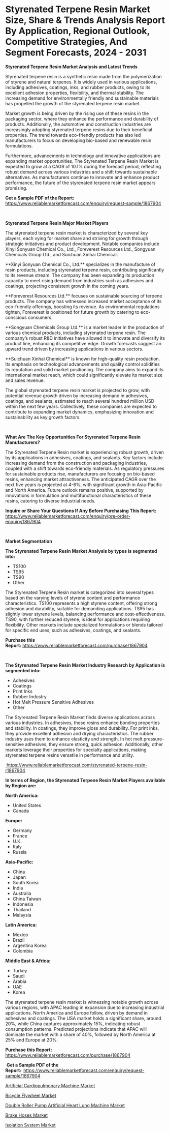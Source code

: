 <p><h1>Styrenated Terpene Resin Market Size, Share & Trends Analysis Report By Application, Regional Outlook, Competitive Strategies, And Segment Forecasts, 2024 - 2031</h1></p><p><strong>Styrenated Terpene Resin Market Analysis and Latest Trends</strong></p>
<p><p>Styrenated terpene resin is a synthetic resin made from the polymerization of styrene and natural terpenes. It is widely used in various applications, including adhesives, coatings, inks, and rubber products, owing to its excellent adhesion properties, flexibility, and thermal stability. The increasing demand for environmentally friendly and sustainable materials has propelled the growth of the styrenated terpene resin market.</p><p>Market growth is being driven by the rising use of these resins in the packaging sector, where they enhance the performance and durability of products. Additionally, the automotive and construction industries are increasingly adopting styrenated terpene resins due to their beneficial properties. The trend towards eco-friendly products has also led manufacturers to focus on developing bio-based and renewable resin formulations.</p><p>Furthermore, advancements in technology and innovative applications are expanding market opportunities. The Styrenated Terpene Resin Market is expected to grow at a CAGR of 10.1% during the forecast period, reflecting robust demand across various industries and a shift towards sustainable alternatives. As manufacturers continue to innovate and enhance product performance, the future of the styrenated terpene resin market appears promising.</p></p>
<p><strong>Get a Sample PDF of the Report:&nbsp;</strong> <a href="https://www.reliablemarketforecast.com/enquiry/request-sample/1867904?utm_campaign=1117&utm_medium=2&utm_source=Github&utm_content=ia&utm_term=11112024&utm_id=styrenated-terpene-resin">https://www.reliablemarketforecast.com/enquiry/request-sample/1867904</a></p>
<p>&nbsp;</p>
<p><strong>Styrenated Terpene Resin Major Market Players</strong></p>
<p><p>The styrenated terpene resin market is characterized by several key players, each vying for market share and striving for growth through strategic initiatives and product development. Notable companies include Xinyi Sonyuan Chemical Co., Ltd., Foreverest Resources Ltd., Songyuan Chemicals Group Ltd., and Suichuan Xinhai Chemical.</p><p>**Xinyi Sonyuan Chemical Co., Ltd.** specializes in the manufacture of resin products, including styrenated terpene resin, contributing significantly to its revenue stream. The company has been expanding its production capacity to meet rising demand from industries such as adhesives and coatings, projecting consistent growth in the coming years.</p><p>**Foreverest Resources Ltd.** focuses on sustainable sourcing of terpene products. The company has witnessed increased market acceptance of its eco-friendly offerings, boosting its revenue. As environmental regulations tighten, Foreverest is positioned for future growth by catering to eco-conscious consumers.</p><p>**Songyuan Chemicals Group Ltd.** is a market leader in the production of various chemical products, including styrenated terpene resin. The company’s robust R&D initiatives have allowed it to innovate and diversify its product line, enhancing its competitive edge. Growth forecasts suggest an upward trend driven by increasing applications in various sectors.</p><p>**Suichuan Xinhai Chemical** is known for high-quality resin production. Its emphasis on technological advancements and quality control solidifies its reputation and solid market positioning. The company aims to expand its international market reach, which could significantly elevate its market size and sales revenue.</p><p>The global styrenated terpene resin market is projected to grow, with potential revenue growth driven by increasing demand in adhesives, coatings, and sealants, estimated to reach several hundred million USD within the next few years. Collectively, these companies are expected to contribute to expanding market dynamics, emphasizing innovation and sustainability as key growth factors.</p></p>
<p>&nbsp;</p>
<p><strong>What Are The Key Opportunities For Styrenated Terpene Resin Manufacturers?</strong></p>
<p><p>The Styrenated Terpene Resin market is experiencing robust growth, driven by its applications in adhesives, coatings, and sealants. Key factors include increasing demand from the construction and packaging industries, coupled with a shift towards eco-friendly materials. As regulatory pressures for sustainable products rise, manufacturers are focusing on bio-based resins, enhancing market attractiveness. The anticipated CAGR over the next five years is projected at 4-6%, with significant growth in Asia-Pacific and North America. Future outlook remains positive, supported by innovations in formulation and multifunctional characteristics of these resins, catering to diverse industrial needs.</p></p>
<p><strong>Inquire or Share Your Questions If Any Before Purchasing This Report:</strong> <a href="https://www.reliablemarketforecast.com/enquiry/pre-order-enquiry/1867904?utm_campaign=1117&utm_medium=2&utm_source=Github&utm_content=ia&utm_term=11112024&utm_id=styrenated-terpene-resin">https://www.reliablemarketforecast.com/enquiry/pre-order-enquiry/1867904</a></p>
<p>&nbsp;</p>
<p><strong>Market Segmentation</strong></p>
<p><strong>The Styrenated Terpene Resin Market Analysis by types is segmented into:</strong></p>
<p><ul><li>TS100</li><li>TS95</li><li>TS90</li><li>Other</li></ul></p>
<p><p>The Styrenated Terpene Resin market is categorized into several types based on the varying levels of styrene content and performance characteristics. TS100 represents a high styrene content, offering strong adhesion and durability, suitable for demanding applications. TS95 has slightly lower styrene levels, balancing performance and cost-effectiveness. TS90, with further reduced styrene, is ideal for applications requiring flexibility. Other markets include specialized formulations or blends tailored for specific end uses, such as adhesives, coatings, and sealants.</p></p>
<p><strong>Purchase this Report:&nbsp;</strong><a href="https://www.reliablemarketforecast.com/purchase/1867904?utm_campaign=1117&utm_medium=2&utm_source=Github&utm_content=ia&utm_term=11112024&utm_id=styrenated-terpene-resin">https://www.reliablemarketforecast.com/purchase/1867904</a></p>
<p>&nbsp;</p>
<p><strong>The Styrenated Terpene Resin Market Industry Research by Application is segmented into:</strong></p>
<p><ul><li>Adhesives</li><li>Coatings</li><li>Print Inks</li><li>Rubber Industry</li><li>Hot Melt Pressure Sensitive Adhesives</li><li>Other</li></ul></p>
<p><p>The Styrenated Terpene Resin Market finds diverse applications across various industries. In adhesives, these resins enhance bonding properties and stability. In coatings, they improve gloss and durability. For print inks, they provide excellent adhesion and drying characteristics. The rubber industry uses them to enhance elasticity and strength. In hot melt pressure-sensitive adhesives, they ensure strong, quick adhesion. Additionally, other markets leverage their properties for specialty applications, making styrenated terpene resins versatile in performance and utility.</p></p>
<p><a href="https://www.reliablemarketforecast.com/styrenated-terpene-resin-r1867904?utm_campaign=1117&utm_medium=2&utm_source=Github&utm_content=ia&utm_term=11112024&utm_id=styrenated-terpene-resin">&nbsp;https://www.reliablemarketforecast.com/styrenated-terpene-resin-r1867904</a></p>
<p><strong>In terms of Region, the Styrenated Terpene Resin Market Players available by Region are:</strong></p>
<p>
    <p> <strong> North America: </strong>
        <ul>
            <li>United States</li>
            <li>Canada</li>
        </ul>
        </p> 
    <p> <strong> Europe: </strong>
        <ul>
            <li>Germany</li>
            <li>France</li>
            <li>U.K.</li>
            <li>Italy</li>
            <li>Russia</li>
        </ul>
        </p> 
    <p> <strong> Asia-Pacific: </strong>
        <ul>
            <li>China</li>
            <li>Japan</li>
            <li>South Korea</li>
            <li>India</li>
            <li>Australia</li>
            <li>China Taiwan</li>
            <li>Indonesia</li>
            <li>Thailand</li>
            <li>Malaysia</li>
        </ul>
        </p> 
    <p> <strong> Latin America: </strong>
        <ul>
            <li>Mexico</li>
            <li>Brazil</li>
            <li>Argentina Korea</li>
            <li>Colombia</li>
        </ul>
        </p> 
    <p> <strong> Middle East & Africa: </strong>
        <ul>
            <li>Turkey</li>
            <li>Saudi</li>
            <li>Arabia</li>
            <li>UAE</li>
            <li>Korea</li>
        </ul>
    </p>
    </p>
<p><p>The styrenated terpene resin market is witnessing notable growth across various regions, with APAC leading in expansion due to increasing industrial applications. North America and Europe follow, driven by demand in adhesives and coatings. The USA market holds a significant share, around 20%, while China captures approximately 15%, indicating robust consumption patterns. Predicted projections indicate that APAC will dominate the market with a share of 40%, followed by North America at 25% and Europe at 20%.</p></p>
<p><strong>Purchase this Report: </strong><a href="https://www.reliablemarketforecast.com/purchase/1867904?utm_campaign=1117&utm_medium=2&utm_source=Github&utm_content=ia&utm_term=11112024&utm_id=styrenated-terpene-resin">https://www.reliablemarketforecast.com/purchase/1867904</a></p>
<p>&nbsp;<strong>Get a Sample PDF of the Report:&nbsp;&nbsp;</strong><a href="https://www.reliablemarketforecast.com/enquiry/request-sample/1867904?utm_campaign=1117&utm_medium=2&utm_source=Github&utm_content=ia&utm_term=11112024&utm_id=styrenated-terpene-resin">https://www.reliablemarketforecast.com/enquiry/request-sample/1867904</a></p>
<p><strong></strong></p>
<p><p><a href="https://issuu.com/reportprime-2/docs/artificial-cardiopulmonary-machine-_fccb12e11aa38c?utm_campaign=1117&utm_medium=2&utm_source=Github&utm_content=ia&utm_term=11112024&utm_id=styrenated-terpene-resin">Artificial Cardiopulmonary Machine Market</a></p><p><a href="https://www.linkedin.com/pulse/bicycle-flywheel-market-penetration-strategies-untapped-markets-immre?utm_campaign=1117&utm_medium=2&utm_source=Github&utm_content=ia&utm_term=11112024&utm_id=styrenated-terpene-resin">Bicycle Flywheel Market</a></p><p><a href="https://issuu.com/reportprime-2/docs/double-roller-pump-artificial-heart_3e925c60f095ee?utm_campaign=1117&utm_medium=2&utm_source=Github&utm_content=ia&utm_term=11112024&utm_id=styrenated-terpene-resin">Double Roller Pump Artificial Heart Lung Machine Market</a></p><p><a href="https://www.linkedin.com/pulse/global-brake-hoses-market-forecast-2024-2031-trends-impact-o4nse?utm_campaign=1117&utm_medium=2&utm_source=Github&utm_content=ia&utm_term=11112024&utm_id=styrenated-terpene-resin">Brake Hoses Market</a></p><p><a href="https://www.linkedin.com/pulse/unlocking-growth-potential-strategic-analysis-isolation-zscie?utm_campaign=1117&utm_medium=2&utm_source=Github&utm_content=ia&utm_term=11112024&utm_id=styrenated-terpene-resin">Isolation System Market</a></p></p>
